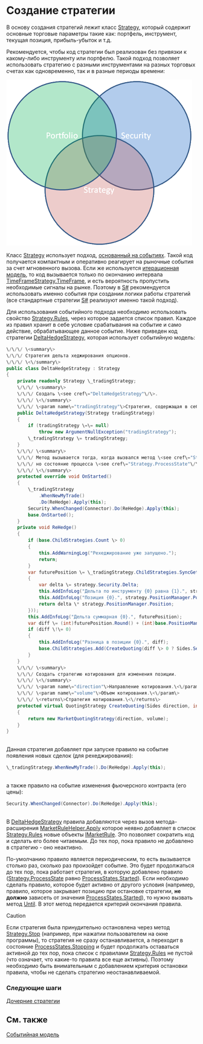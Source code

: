 # Создание стратегии

В основу создания стратегий лежит класс [Strategy](../api/StockSharp.Algo.Strategies.Strategy.html), который содержит основные торговые параметры такие как: портфель, инструмент, текущая позиция, прибыль\-убыток и т.д. 

Рекомендуется, чтобы код стратегии был реализован без привязки к какому\-либо инструменту или портфелю. Такой подход позволяет использовать стратегию с разными инструментами на разных торговых счетах как одновременно, так и в разные периоды времени: 

![strategy](../images/strategy.png)

Класс [Strategy](../api/StockSharp.Algo.Strategies.Strategy.html) использует подход, [основанный на событиях](EventModel.md). Такой код получается компактным и оперативно реагирует на рыночные события за счет мгновенного вызова. Если же используется [итерационная модель](StrategyCreate.md), то код вызывается только по окончанию интервала [TimeFrameStrategy.TimeFrame](../api/StockSharp.Algo.Strategies.TimeFrameStrategy.TimeFrame.html), и есть вероятность пропустить необходимые сигналы на рынке. Поэтому в [S\#](StockSharpAbout.md) рекомендуется использовать именно события при создании логики работы стратегий (все стандартные стратегии [S\#](StockSharpAbout.md) реализуют именно такой подход). 

Для использования событийного подхода необходимо использовать свойство [Strategy.Rules](../api/StockSharp.Algo.Strategies.Strategy.Rules.html), через которое задается список правил. Каждое из правил хранит в себе условие срабатывания на событие и само действие, обрабатывающее данное событие. Ниже приведен код стратегии [DeltaHedgeStrategy](../api/StockSharp.Algo.Strategies.Derivatives.DeltaHedgeStrategy.html), которая использует событийную модель: 

```cs
\/\/\/ \<summary\>
\/\/\/ Стратегия дельта хеджирования опционов.
\/\/\/ \<\/summary\>
public class DeltaHedgeStrategy : Strategy
{
    private readonly Strategy \_tradingStrategy;
    \/\/\/ \<summary\>
    \/\/\/ Создать \<see cref\="DeltaHedgeStrategy"\/\>.
    \/\/\/ \<\/summary\>
    \/\/\/ \<param name\="tradingStrategy"\>Стратегия, содержащая в себе дочерние стратегии, которые торгуют по отдельному страйку.\<\/param\>
    public DeltaHedgeStrategy(Strategy tradingStrategy)
    {
        if (tradingStrategy \=\= null)
            throw new ArgumentNullException("tradingStrategy");
        \_tradingStrategy \= tradingStrategy;
    }
    \/\/\/ \<summary\>
    \/\/\/ Метод вызывается тогда, когда вызвался метод \<see cref\="Strategy.Start"\/\>,
    \/\/\/ но состояние процесса \<see cref\="Strategy.ProcessState"\/\> еще не перешло в значение \<see cref\="ProcessStates.Started"\/\>.
    \/\/\/ \<\/summary\>
    protected override void OnStarted()
    {
        \_tradingStrategy
            .WhenNewMyTrade()
            .Do(ReHedge).Apply(this);
        Security.WhenChanged(Connector).Do(ReHedge).Apply(this);
        base.OnStarted();
    }
    private void ReHedge()
    {
        if (base.ChildStrategies.Count \> 0)
        {
            this.AddWarningLog("Рехеджирование уже запущено.");
            return;
        }
        var futurePosition \= \_tradingStrategy.ChildStrategies.SyncGet(c \=\> c.Sum(strategy \=\>
        {
            var delta \= strategy.Security.Delta;
            this.AddInfoLog("Дельта по инструменту {0} равна {1}.", strategy.Security, delta);
            this.AddInfoLog("Позиция {0}.", strategy.PositionManager.Position);
            return delta \* strategy.PositionManager.Position;
        }));
        this.AddInfoLog("Дельта суммарная {0}.", futurePosition);
        var diff \= (int)futurePosition.Round() + (int)base.PositionManager.Position;
        if (diff \!\= 0)
        {
            this.AddInfoLog("Разница в позиции {0}.", diff);
            base.ChildStrategies.Add(CreateQuoting(diff \> 0 ? Sides.Sell : Sides.Buy, diff.Abs()));
        }
    }
    \/\/\/ \<summary\>
    \/\/\/ Создать стратегию котирования для изменения позиции.
    \/\/\/ \<\/summary\>
    \/\/\/ \<param name\="direction"\>Направление котирования.\<\/param\>
    \/\/\/ \<param name\="volume"\>Объем котирования.\<\/param\>
    \/\/\/ \<returns\>Стратегия котирования.\<\/returns\>
    protected virtual QuotingStrategy CreateQuoting(Sides direction, int volume)
    {
        return new MarketQuotingStrategy(direction, volume);
    }
}
		
```

Данная стратегия добавляет при запуске правило на событие появления новых сделок (для рехеджирования): 

```cs
\_tradingStrategy.WhenNewMyTrade().Do(ReHedge).Apply(this);
		
```

а также правило на событие изменения фьючерсного контракта (его цены): 

```cs
Security.WhenChanged(Connector).Do(ReHedge).Apply(this);
		
```

В [DeltaHedgeStrategy](../api/StockSharp.Algo.Strategies.Derivatives.DeltaHedgeStrategy.html) правила добавляются через вызов метода\-расширения [MarketRuleHelper.Apply](../api/StockSharp.Algo.MarketRuleHelper.Apply.html) которое неявно добавляет в список [Strategy.Rules](../api/StockSharp.Algo.Strategies.Strategy.Rules.html) новые объекты [IMarketRule](../api/StockSharp.Algo.IMarketRule.html). Это позволяет сократить код и сделать его более читаемым. До тех пор, пока правило не добавлено в стратегию \- оно неактивно. 

По\-умолчанию правило является периодическим, то есть вызывается столько раз, сколько раз произойдет событие. Это будет продолжаться до тех пор, пока работает стратегия, в которую добавлено правило ([Strategy.ProcessState](../api/StockSharp.Algo.Strategies.Strategy.ProcessState.html) равно [ProcessStates.Started](../api/StockSharp.Algo.ProcessStates.Started.html)). Если необходимо сделать правило, которое будет активно от другого условия (например, правило, которое закрывает позицию при остановке стратегии, **не должно** зависеть от значения [ProcessStates.Started](../api/StockSharp.Algo.ProcessStates.Started.html)), то нужно вызвать метод [Until](../api/StockSharp.Algo.MarketRule`2.Until.html). В этот метод передается критерий окончания правила. 

> [!CAUTION]
> Если стратегия была принудительно остановлена через метод [Strategy.Stop](../api/StockSharp.Algo.Strategies.Strategy.Stop.html) (например, при нажатии пользователем на окне программы), то стратегия не сразу останавливается, а переходит в состояние [ProcessStates.Stopping](../api/StockSharp.Algo.ProcessStates.Stopping.html) и будет продолжать оставаться активной до тех пор, пока список с правилами [Strategy.Rules](../api/StockSharp.Algo.Strategies.Strategy.Rules.html) не пустой (что означает, что какие\-то правила все еще активны). Поэтому необходимо быть внимательным с добавлением критерия остановки правила, чтобы не сделать стратегию неостанавливаемой. 

### Следующие шаги

[Дочерние стратегии](StrategyChilds.md)

## См. также

[Событийная модель](EventModel.md)
